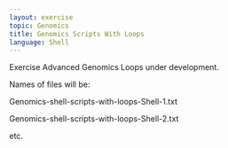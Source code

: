 ```yaml
---
layout: exercise
topic: Genomics
title: Genomics Scripts With Loops
language: Shell
---
```

Exercise Advanced Genomics Loops under development.

Names of files will be:

<!--

Placeholder for Advanced genomics loops
Change the title to Shell Scripts With Loops
Question 1

Write a bash script that has a double `for` loop (one loop inside the other)
Where the output is:

```
1 A
1 B
1 C
2 A
2 B
2 C
3 A
3 B
3 C
4 A
4 B
4 C
5 A
5 B
5 C
```

Change name to Genomics-shell-scripts-with-loops-Shell.md

1. Create a For loop that creates
2. Create a nested For loop
3. Elseif loops

Introductory Loops 

with solutions 
The solutions have the same name as this file except with .txt suffix, and 
numbers 1. 2. etc. to match the exercise numbers

-->

Genomics-shell-scripts-with-loops-Shell-1.txt

Genomics-shell-scripts-with-loops-Shell-2.txt   

etc.


